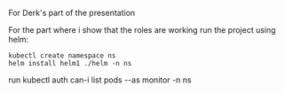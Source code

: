 For Derk's part of the presentation

For the part where i show that the roles are working
run the project using helm:
  ```
kubectl create namespace ns
helm install helm1 ./helm -n ns
```
run kubectl auth can-i list pods --as monitor -n ns

